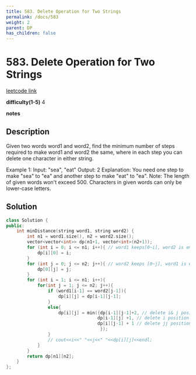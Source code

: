 ```yaml
---
title: 583. Delete Operation for Two Strings
permalink: /docs/583
weight: 2
parent: DP
has_children: false
---
```

# 583. Delete Operation for Two Strings
[leetcode link](https://leetcode.com/problems/delete-operation-for-two-strings/)

**difficulty(1-5)** 
4

**notes**   


## Description
Given two words word1 and word2, find the minimum number of steps required to make word1 and word2 the same, where in each step you can delete one character in either string.

Example 1:
Input: "sea", "eat"
Output: 2
Explanation: You need one step to make "sea" to "ea" and another step to make "eat" to "ea".
Note:
The length of given words won't exceed 500.
Characters in given words can only be lower-case letters.

## Solution
```c++
class Solution {
public:
    int minDistance(string word1, string word2) {
        int n1 = word1.size(), n2 = word2.size();
        vector<vector<int>> dp(n1+1, vector<int>(n2+1));
        for (int i = 0; i <= n1; i++){ // word1 keeps[0~i], word2 is empty, how many operations we need to make them equal
            dp[i][0] = i;
        }
        for (int j = 0; j <= n2; j++){ // word2 keeps [0~j], word1 is empty, how many operations we need to make them equal 
            dp[0][j] = j;
        }
        for (int i = 1; i <= n1; i++){
            for(int j = 1; j <= n2; j++){
                if (word1[i-1] == word2[j-1]){
                    dp[i][j] = dp[i-1][j-1];
                }
                else{
                    dp[i][j] = min({dp[i-1][j-1]+2, // delete i& j positions
                                   dp[i-1][j] +1, // delete i position
                                   dp[i][j-1] + 1 // delete jj position
                                    });
                }
                // cout<<i<<" "<<j<<" "<<dp[i][j]<<endl;
            }
        }
        return dp[n1][n2];
    }
};
```

<!-- 
Default label
{: .label }

Blue label
{: .label .label-blue }

Stable
{: .label .label-green }

New release
{: .label .label-purple }

Coming soon
{: .label .label-yellow }

Deprecated
{: .label .label-red } -->
